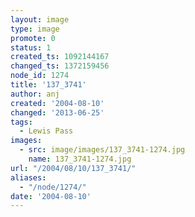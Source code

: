```yaml
---
layout: image
type: image
promote: 0
status: 1
created_ts: 1092144167
changed_ts: 1372159456
node_id: 1274
title: '137_3741'
author: anj
created: '2004-08-10'
changed: '2013-06-25'
tags:
  - Lewis Pass
images:
  - src: image/images/137_3741-1274.jpg
    name: 137_3741-1274.jpg
url: "/2004/08/10/137_3741/"
aliases:
  - "/node/1274/"
date: '2004-08-10'
---
```


